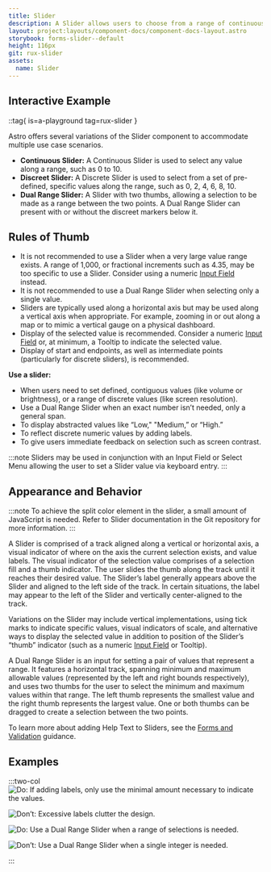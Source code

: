 ```yaml
---
title: Slider
description: A Slider allows users to choose from a range of continuous and discrete values arranged from minimum to maximum.
layout: project:layouts/component-docs/component-docs-layout.astro
storybook: forms-slider--default
height: 116px
git: rux-slider
assets:
  name: Slider
---
```


## Interactive Example

::tag{ is=a-playground tag=rux-slider }

Astro offers several variations of the Slider component to accommodate multiple use case scenarios.

- **Continuous Slider:** A Continuous Slider is used to select any value along a range, such as 0 to 10.
- **Discreet Slider:** A Discrete Slider is used to select from a set of pre-defined, specific values along the range, such as 0, 2, 4, 6, 8, 10.
- **Dual Range Slider:** A Slider with two thumbs, allowing a selection to be made as a range between the two points. A Dual Range Slider can present with or without the discreet markers below it.

## Rules of Thumb

- It is not recommended to use a Slider when a very large value range exists. A range of 1,000, or fractional increments such as 4.35, may be too specific to use a Slider. Consider using a numeric [Input Field](/components/input-field) instead.
- It is not recommended to use a Dual Range Slider when selecting only a single value.
- Sliders are typically used along a horizontal axis but may be used along a vertical axis when appropriate. For example, zooming in or out along a map or to mimic a vertical gauge on a physical dashboard.
- Display of the selected value is recommended. Consider a numeric [Input Field](/components/input-field) or, at minimum, a Tooltip to indicate the selected value.
- Display of start and endpoints, as well as intermediate points (particularly for discrete sliders), is recommended.

**Use a slider:**

- When users need to set defined, contiguous values (like volume or brightness), or a range of discrete values (like screen resolution).
- Use a Dual Range Slider when an exact number isn’t needed, only a general span.
- To display abstracted values like “Low," "Medium,” or “High.”
- To reflect discrete numeric values by adding labels.
- To give users immediate feedback on selection such as screen contrast.

:::note
Sliders may be used in conjunction with an Input Field or Select Menu allowing the user to set a Slider value via keyboard entry.
:::

## Appearance and Behavior

:::note
To achieve the split color element in the slider, a small amount of JavaScript is needed. Refer to Slider documentation in the Git repository for more information.
:::

A Slider is comprised of a track aligned along a vertical or horizontal axis, a visual indicator of where on the axis the current selection exists, and value labels. The visual indicator of the selection value comprises of a selection fill and a thumb indicator. The user slides the thumb along the track until it reaches their desired value. The Slider’s label generally appears above the Slider and aligned to the left side of the track. In certain situations, the label may appear to the left of the Slider and vertically center-aligned to the track.

Variations on the Slider may include vertical implementations, using tick marks to indicate specific values, visual indicators of scale, and alternative ways to display the selected value in addition to position of the Slider’s “thumb” indicator (such as a numeric [Input Field](/components/input-field) or Tooltip).

A Dual Range Slider is an input for setting a pair of values that represent a range. It features a horizontal track, spanning minimum and maximum allowable values (represented by the left and right bounds respectively), and uses two thumbs for the user to select the minimum and maximum values within that range. The left thumb represents the smallest value and the right thumb represents the largest value. One or both thumbs can be dragged to create a selection between the two points.

To learn more about adding Help Text to Sliders, see the [Forms and Validation](/patterns/forms-and-validation) guidance.

## Examples

:::two-col
![Do: If adding labels, only use the minimal amount necessary to indicate the values.](/img/components/slider/slider-do-1.webp 'Do: If adding labels, only use the minimal amount necessary to indicate the values.')

![Don’t: Excessive labels clutter the design.](/img/components/slider/slider-dont-1.webp 'Don’t: Excessive labels clutter the design.')

![Do: Use a Dual Range Slider when a range of selections is needed.](/img/components/slider/dual-range-slider-do-1.webp 'Do: Use a Dual Range Slider when a range of selections is needed.')

![Don’t: Use a Dual Range Slider when a single integer is needed.](/img/components/slider/dual-range-slider-dont-1.webp 'Don’t: Use a Dual Range Slider when a single integer is needed.')

:::
